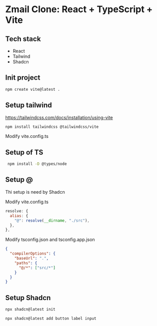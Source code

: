 # Zmail Clone: React + TypeScript + Vite

## Tech stack

- React
- Tailwind
- Shadcn

## Init project

```sh
npm create vite@latest .
```

## Setup tailwind

https://tailwindcss.com/docs/installation/using-vite

```sh
npm install tailwindcss @tailwindcss/vite
```

Modify vite.config.ts

## Setup of TS

```sh
 npm install -D @types/node
```

## Setup @

Thi setup is need by Shadcn

Modify vite.config.ts

```js
resolve: {
  alias: {
    "@": resolve(__dirname, "./src"),
  },
},
```

Modify tsconfig.json and tsconfig.app.json

```json
{
  "compilerOptions": {
    "baseUrl": ".",
    "paths": {
      "@/*": ["src/*"]
    }
  }
}
```

## Setup Shadcn

```sh
npx shadcn@latest init

npx shadcn@latest add button label input
```
